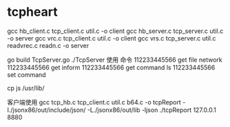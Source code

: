 # tcpheart
gcc hb_client.c tcp_client.c util.c -o client
gcc hb_server.c tcp_server.c util.c -o server
gcc vrc.c tcp_client.c util.c -o client
gcc vrs.c tcp_server.c util.c readvrec.c readn.c  -o server

go build TcpServer.go 
./TcpServer
使用 命令 
112233445566 get file network
112233445566 get inform
112233445566 get command ls
112233445566 set command 

cp js  /usr/lib/   

客户端使用
gcc tcp_hb.c tcp_client.c util.c b64.c -o tcpReport -I./jsonx86/out/include/json/  -L./jsonx86/out/lib -ljson
./tcpReport 127.0.0.1 8880

